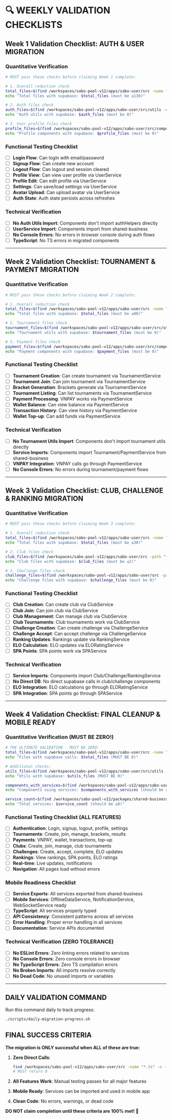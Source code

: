 # 🔍 WEEKLY VALIDATION CHECKLISTS

## Week 1 Validation Checklist: AUTH & USER MIGRATION

### Quantitative Verification
```bash
# MUST pass these checks before claiming Week 1 complete:

# 1. Overall reduction check
total_files=$(find /workspaces/sabo-pool-v12/apps/sabo-user/src -name "*.ts" -o -name "*.tsx" | xargs grep -l "supabase\." | wc -l)
echo "Total files with supabase: $total_files (must be ≤130)"

# 2. Auth files check
auth_files=$(find /workspaces/sabo-pool-v12/apps/sabo-user/src/utils -name "*auth*" | xargs grep -l "supabase\." 2>/dev/null | wc -l)
echo "Auth utils with supabase: $auth_files (must be 0)"

# 3. User profile files check  
profile_files=$(find /workspaces/sabo-pool-v12/apps/sabo-user/src/components -path "*profile*" -o -path "*Profile*" | xargs grep -l "supabase\." 2>/dev/null | wc -l)
echo "Profile components with supabase: $profile_files (must be 0)"
```

### Functional Testing Checklist
- [ ] **Login Flow**: Can login with email/password
- [ ] **Signup Flow**: Can create new account  
- [ ] **Logout Flow**: Can logout and session cleared
- [ ] **Profile View**: Can view user profile via UserService
- [ ] **Profile Edit**: Can edit profile via UserService
- [ ] **Settings**: Can save/load settings via UserService
- [ ] **Avatar Upload**: Can upload avatar via UserService
- [ ] **Auth State**: Auth state persists across refreshes

### Technical Verification
- [ ] **No Auth Utils Import**: Components don't import authHelpers directly
- [ ] **UserService Import**: Components import from shared-business
- [ ] **No Console Errors**: No errors in browser console during auth flows
- [ ] **TypeScript**: No TS errors in migrated components

---

## Week 2 Validation Checklist: TOURNAMENT & PAYMENT MIGRATION

### Quantitative Verification
```bash
# MUST pass these checks before claiming Week 2 complete:

# 1. Overall reduction check
total_files=$(find /workspaces/sabo-pool-v12/apps/sabo-user/src -name "*.ts" -o -name "*.tsx" | xargs grep -l "supabase\." | wc -l)
echo "Total files with supabase: $total_files (must be ≤80)"

# 2. Tournament files check
tournament_files=$(find /workspaces/sabo-pool-v12/apps/sabo-user/src/utils -name "*tournament*" | xargs grep -l "supabase\." 2>/dev/null | wc -l)
echo "Tournament utils with supabase: $tournament_files (must be 0)"

# 3. Payment files check
payment_files=$(find /workspaces/sabo-pool-v12/apps/sabo-user/src/components -path "*payment*" -o -path "*wallet*" | xargs grep -l "supabase\." 2>/dev/null | wc -l)
echo "Payment components with supabase: $payment_files (must be 0)"
```

### Functional Testing Checklist
- [ ] **Tournament Creation**: Can create tournament via TournamentService
- [ ] **Tournament Join**: Can join tournament via TournamentService
- [ ] **Bracket Generation**: Brackets generate via TournamentService
- [ ] **Tournament Listing**: Can list tournaments via TournamentService
- [ ] **Payment Processing**: VNPAY works via PaymentService
- [ ] **Wallet Balance**: Can view balance via PaymentService
- [ ] **Transaction History**: Can view history via PaymentService
- [ ] **Wallet Top-up**: Can add funds via PaymentService

### Technical Verification
- [ ] **No Tournament Utils Import**: Components don't import tournament utils directly
- [ ] **Service Imports**: Components import Tournament/PaymentService from shared-business
- [ ] **VNPAY Integration**: VNPAY calls go through PaymentService
- [ ] **No Console Errors**: No errors during tournament/payment flows

---

## Week 3 Validation Checklist: CLUB, CHALLENGE & RANKING MIGRATION

### Quantitative Verification
```bash
# MUST pass these checks before claiming Week 3 complete:

# 1. Overall reduction check
total_files=$(find /workspaces/sabo-pool-v12/apps/sabo-user/src -name "*.ts" -o -name "*.tsx" | xargs grep -l "supabase\." | wc -l)
echo "Total files with supabase: $total_files (must be ≤30)"

# 2. Club files check
club_files=$(find /workspaces/sabo-pool-v12/apps/sabo-user/src -path "*club*" | xargs grep -l "supabase\." 2>/dev/null | wc -l)
echo "Club files with supabase: $club_files (must be ≤2)"

# 3. Challenge files check
challenge_files=$(find /workspaces/sabo-pool-v12/apps/sabo-user/src -path "*challenge*" | xargs grep -l "supabase\." 2>/dev/null | wc -l)
echo "Challenge files with supabase: $challenge_files (must be 0)"
```

### Functional Testing Checklist
- [ ] **Club Creation**: Can create club via ClubService
- [ ] **Club Join**: Can join club via ClubService
- [ ] **Club Management**: Can manage club via ClubService
- [ ] **Club Tournaments**: Club tournaments work via ClubService
- [ ] **Challenge Creation**: Can create challenge via ChallengeService
- [ ] **Challenge Accept**: Can accept challenge via ChallengeService
- [ ] **Ranking Updates**: Rankings update via RankingService
- [ ] **ELO Calculation**: ELO updates via ELORatingService
- [ ] **SPA Points**: SPA points work via SPAService

### Technical Verification
- [ ] **Service Imports**: Components import Club/Challenge/RankingService
- [ ] **No Direct DB**: No direct supabase calls in club/challenge components
- [ ] **ELO Integration**: ELO calculations go through ELORatingService
- [ ] **SPA Integration**: SPA points go through SPAService

---

## Week 4 Validation Checklist: FINAL CLEANUP & MOBILE READY

### Quantitative Verification (MUST BE ZERO!)
```bash
# THE ULTIMATE VALIDATION - MUST BE ZERO:
total_files=$(find /workspaces/sabo-pool-v12/apps/sabo-user/src -name "*.ts" -o -name "*.tsx" | xargs grep -l "supabase\." | wc -l)
echo "Files with supabase calls: $total_files (MUST BE 0)"

# Additional checks:
utils_files=$(find /workspaces/sabo-pool-v12/apps/sabo-user/src/utils -name "*.ts" | xargs grep -l "supabase\." 2>/dev/null | wc -l)
echo "Utils with supabase: $utils_files (MUST BE 0)"

components_with_services=$(find /workspaces/sabo-pool-v12/apps/sabo-user/src/components -name "*.tsx" | xargs grep -l "from.*shared-business" 2>/dev/null | wc -l)
echo "Components using services: $components_with_services (should be ≥50)"

service_count=$(find /workspaces/sabo-pool-v12/packages/shared-business/src -name "*Service.ts" | wc -l)
echo "Total services: $service_count (should be ≥8)"
```

### Functional Testing Checklist (ALL FEATURES)
- [ ] **Authentication**: Login, signup, logout, profile, settings
- [ ] **Tournaments**: Create, join, manage, brackets, results
- [ ] **Payments**: VNPAY, wallet, transactions, top-up
- [ ] **Clubs**: Create, join, manage, club tournaments
- [ ] **Challenges**: Create, accept, complete, ELO updates
- [ ] **Rankings**: View rankings, SPA points, ELO ratings
- [ ] **Real-time**: Live updates, notifications
- [ ] **Navigation**: All pages load without errors

### Mobile Readiness Checklist
- [ ] **Service Exports**: All services exported from shared-business
- [ ] **Mobile Services**: OfflineDataService, NotificationService, WebSocketService ready
- [ ] **TypeScript**: All services properly typed
- [ ] **API Consistency**: Consistent patterns across all services
- [ ] **Error Handling**: Proper error handling in all services
- [ ] **Documentation**: Service APIs documented

### Technical Verification (ZERO TOLERANCE)
- [ ] **No ESLint Errors**: Zero linting errors related to services
- [ ] **No Console Errors**: Zero console errors in browser
- [ ] **No TypeScript Errors**: Zero TS compilation errors
- [ ] **No Broken Imports**: All imports resolve correctly
- [ ] **No Dead Code**: No unused imports or variables

---

## DAILY VALIDATION COMMAND

Run this command daily to track progress:
```bash
./scripts/daily-migration-progress.sh
```

## FINAL SUCCESS CRITERIA

**The migration is ONLY successful when ALL of these are true:**

1. **Zero Direct Calls**:
   ```bash
   find /workspaces/sabo-pool-v12/apps/sabo-user/src -name "*.ts" -o -name "*.tsx" | xargs grep -l "supabase\." | wc -l
   # MUST return 0
   ```

2. **All Features Work**: Manual testing passes for all major features

3. **Mobile Ready**: Services can be imported and used in mobile app

4. **Clean Code**: No errors, warnings, or dead code

**DO NOT claim completion until these criteria are 100% met! 🎯**
